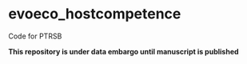 # evoeco_hostcompetence
Code for PTRSB

**This repository is under data embargo until manuscript is published**
